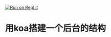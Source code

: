 [![Run on Repl.it](https://repl.it/badge/github/wenchangshou2/chinaRoot)](https://repl.it/github/wenchangshou2/chinaRoot)
# 用koa搭建一个后台的结构
